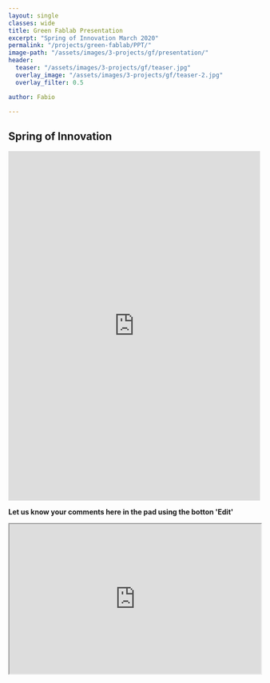 ```yaml
---
layout: single
classes: wide
title: Green Fablab Presentation
excerpt: "Spring of Innovation March 2020"
permalink: "/projects/green-fablab/PPT/"
image-path: "/assets/images/3-projects/gf/presentation/"
header:
  teaser: "/assets/images/3-projects/gf/teaser.jpg"
  overlay_image: "/assets/images/3-projects/gf/teaser-2.jpg"
  overlay_filter: 0.5

author: Fabio

---
```


##  Spring of Innovation

<iframe src="https://docs.google.com/presentation/d/e/2PACX-1vS75i_NzRcx0uFf9UjGZRDjN0IgY41Udkma9sxFEWmT1pxqn7BA2SFTKxu20m8nJjgWgdqx1tJ6C1wx/embed?start=false&loop=false&delayms=60000" frameborder="0" width="100%" height="700px" allowfullscreen="true" mozallowfullscreen="true" webkitallowfullscreen="true"></iframe>



**Let us know your comments here in the pad using the botton 'Edit'**

<iframe width="100%" height="300" src="https://hackmd.io/@3Xkjjd8FTR6qcpfmQs2OEg/SkPPC_DII" frameborder="1"></iframe>
